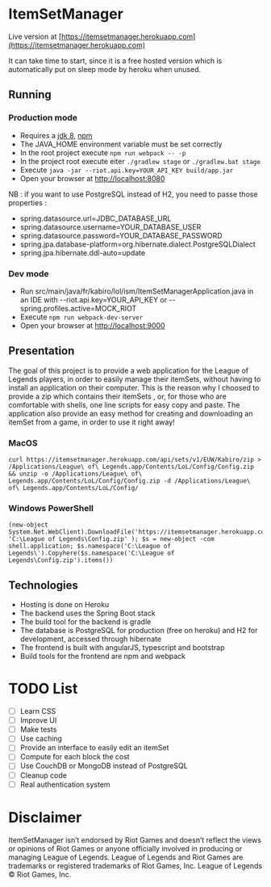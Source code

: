 # ItemSetManager

Live version at [https://itemsetmanager.herokuapp.com](https://itemsetmanager.herokuapp.com) 

It can take time to start, since it is a free hosted version which is automatically put on sleep mode by heroku when unused.

## Running

### Production mode

* Requires a [jdk 8](http://www.oracle.com/technetwork/java/javase/downloads/jdk8-downloads-2133151.html), [npm](https://nodejs.org/)  
* The JAVA_HOME environment variable must be set correctly
* In the root project execute ``npm run webpack -- -p``
* In the project root execute eiter ``./gradlew stage`` or ``./gradlew.bat stage``
* Execute ``java -jar --riot.api.key=YOUR_API_KEY build/app.jar``
* Open your browser at [http://localhost:8080](http://localhost:8080)
 
NB : if you want to use PostgreSQL instead of H2, you need to passe those properties :
* spring.datasource.url=JDBC_DATABASE_URL
* spring.datasource.username=YOUR_DATABASE_USER
* spring.datasource.password=YOUR_DATABASE_PASSWORD
* spring.jpa.database-platform=org.hibernate.dialect.PostgreSQLDialect
* spring.jpa.hibernate.ddl-auto=update

### Dev mode

* Run src/main/java/fr/kabiro/lol/ism/ItemSetManagerApplication.java in an IDE with --riot.api.key=YOUR_API_KEY or --spring.profiles.active=MOCK_RIOT
* Execute ``npm run webpack-dev-server``
* Open your browser at [http://localhost:9000](http://localhost:9000)

## Presentation

The goal of this project is to provide a web application for the League of Legends players, in order to easily manage their itemSets, without having to install an application on their computer. This is the reason why I choosed to provide a zip which contains their itemSets , or, for those who are comfortable with shells, one line scripts for easy copy and paste.
The application also provide an easy method for creating and downloading an itemSet from a game, in order to use it right away!

### MacOS
```Shell
curl https://itemsetmanager.herokuapp.com/api/sets/v1/EUW/Kabiro/zip > /Applications/League\ of\ Legends.app/Contents/LoL/Config/Config.zip && unzip -o /Applications/League\ of\ Legends.app/Contents/LoL/Config/Config.zip -d /Applications/League\ of\ Legends.app/Contents/LoL/Config/
```

### Windows PowerShell
```Shell
(new-object System.Net.WebClient).DownloadFile('https://itemsetmanager.herokuapp.com/api/sets/v1/EUW/Kabiro/zip', 'C:\League of Legends\Config.zip' ); $s = new-object -com shell.application; $s.namespace('C:\League of Legends\').Copyhere($s.namespace('C:\League of Legends\Config.zip').items())
``` 

## Technologies

* Hosting is done on Heroku
* The backend uses the Spring Boot stack
* The build tool for the backend is gradle
* The database is PostgreSQL for production (free on heroku) and H2 for development, accessed through hibernate
* The frontend is built with angularJS, typescript and bootstrap
* Build tools for the frontend are npm and webpack

# TODO List
* [ ] Learn CSS
* [ ] Improve UI
* [ ] Make tests
* [ ] Use caching
* [ ] Provide an interface to easily edit an itemSet
* [ ] Compute for each block the cost
* [ ] Use CouchDB or MongoDB instead of PostgreSQL
* [ ] Cleanup code
* [ ] Real authentication system
 
# Disclaimer
ItemSetManager isn’t endorsed by Riot Games and doesn’t reflect the views or opinions of Riot Games or anyone officially involved in producing or managing League of Legends. League of Legends and Riot Games are trademarks or registered trademarks of Riot Games, Inc. League of Legends © Riot Games, Inc.
